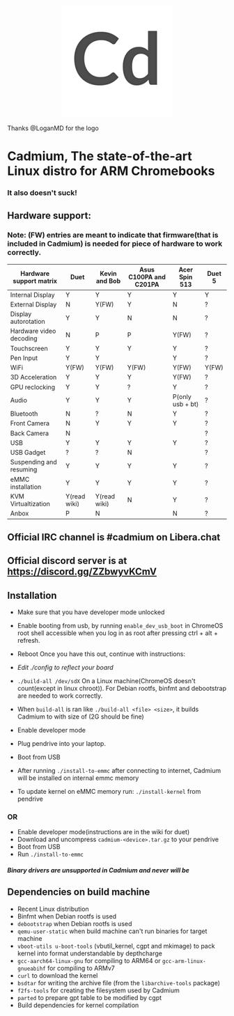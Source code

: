 <p align="center"><img src="/pics/logo/cd_smol.png" alt="Logo" data-canonical-src="/pics/cd_smol.png"/></p>

Thanks @LoganMD for the logo

# Cadmium, The state-of-the-art Linux distro for ARM Chromebooks
### It also doesn't suck!

## Hardware support:
### Note: (FW) entries are meant to indicate that firmware(that is included in Cadmium) is needed for piece of hardware to work correctly.
| Hardware support matrix      	| Duet		 	| Kevin and Bob	 	| Asus C100PA and C201PA	| Acer Spin 513		| Duet 5		|
|-------------------------	|--------------------	|----------------	|-------------------------	|-----------------------	|-----------------------|
| Internal Display		| Y		   	| Y		 	| Y				| Y			| Y			|
| External Display		| N			| Y(FW)			| Y				| N			| ?			|
| Display autorotation    	| Y		    	| Y			| N				| N			| ?			|
| Hardware video decoding	| N			| P			| P				| Y(FW)			| ?			|
| Touchscreen	    	  	| Y		    	| Y			| Y				| Y			| ?			|
| Pen Input			| Y			| Y			| 				| Y			| ?			|
| WiFi		     	 	| Y(FW)			| Y(FW)	   		| Y(FW)				| Y(FW)			| Y(FW)			|
| 3D Acceleration	  	| Y		    	| Y			| Y				| Y(FW)			| ?			|
| GPU reclocking		| Y			| Y			| ?				| Y			| ?			|
| Audio		     		| Y			| Y			| Y				| P(only usb + bt)	| ?			|
| Bluetooth		 	| N		    	| ?			| N				| Y			| ?			|
| Front Camera			| N			| Y			| Y				| Y			| ?			|
| Back Camera		    	| N		    	|		 	| 				|			| ?			|
| USB				| Y		    	| Y			| Y				| Y			| ?			|
| USB Gadget			| ?		    	| ?			| N				| 			| ?			|
| Suspending and resuming 	| Y		    	| Y			| Y				| Y			| ?			|
| eMMC installation		| Y		    	| Y			| Y				| Y			| ?			|
| KVM Virtualtization		| Y(read wiki)		| Y(read wiki)		| N				| Y			| ?			|
| Anbox				| P			| N			|				| N			| ?			|

## Official IRC channel is #cadmium on Libera.chat
## Official discord server is at https://discord.gg/ZZbwyvKCmV

## Installation
- Make sure that you have developer mode unlocked
- Enable booting from usb, by running ```enable_dev_usb_boot``` in ChromeOS root shell accessible when you log in as root after pressing ctrl + alt + refresh.
- Reboot
Once you have this out, continue with instructions:

- *Edit ./config to reflect your board*
- ``` ./build-all /dev/sdX ``` On a Linux machine(ChromeOS doesn't count(except in linux chroot)). For Debian rootfs, binfmt and debootstrap are needed to work correctly.
- When ```build-all``` is ran like ```./build-all <file> <size>```, it builds Cadmium to <file> with size of <size>(2G should be fine)
- Enable developer mode
- Plug pendrive into your laptop.
- Boot from USB
- After running ``` ./install-to-emmc ``` after connecting to internet, Cadmium will be installed on internal emmc memory
- To update kernel on eMMC memory run: ```./install-kernel``` from pendrive

### OR
- Enable developer mode(instructions are in the wiki for duet)
- Download and uncompress ```cadmium-<device>.tar.gz``` to your pendrive
- Boot from USB
- Run ```./install-to-emmc```

#### *Binary drivers are unsupported in Cadmium and never will be*

## Dependencies on build machine
- Recent Linux distribution
- Binfmt when Debian rootfs is used
- ```debootstrap``` when Debian rootfs is used
- ```qemu-user-static``` when build machine can't run binaries for target machine
- ```vboot-utils u-boot-tools``` (vbutil_kernel, cgpt and mkimage) to pack kernel into format understandable by depthcharge
- ```gcc-aarch64-linux-gnu``` for compiling to ARM64 or ```gcc-arm-linux-gnueabihf``` for compiling to ARMv7
- ```curl``` to download the kernel
- ```bsdtar``` for writing the archive file (from the ```libarchive-tools``` package)
- ```f2fs-tools``` for creating the filesystem used by Cadmium
- ```parted``` to prepare gpt table to be modified by cgpt
- Build dependencies for kernel compilation
